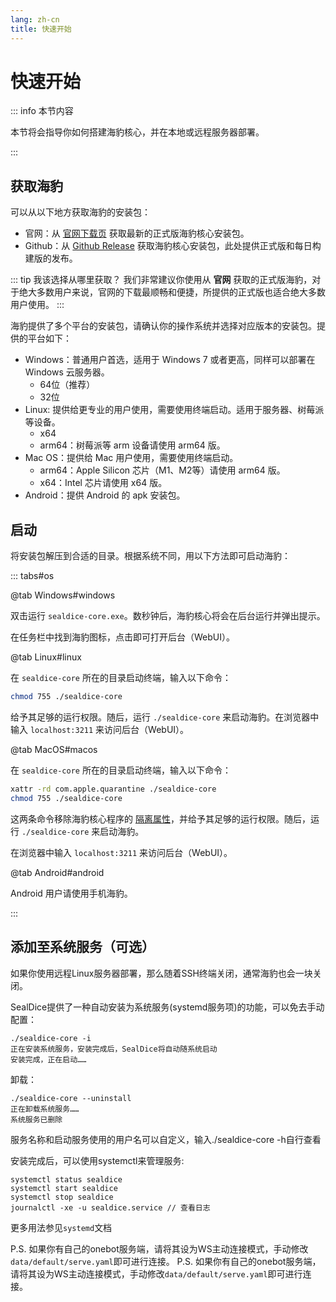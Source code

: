 ```yaml
---
lang: zh-cn
title: 快速开始
---
```


# 快速开始

::: info 本节内容

本节将会指导你如何搭建海豹核心，并在本地或远程服务器部署。

:::

## 获取海豹

可以从以下地方获取海豹的安装包：

- 官网：从 [官网下载页](https://dice.weizaima.com/download) 获取最新的正式版海豹核心安装包。
- Github：从 [Github Release](https://github.com/sealdice/sealdice-build/releases) 获取海豹核心安装包，此处提供正式版和每日构建版的发布。

::: tip 我该选择从哪里获取？
我们非常建议你使用从 **官网** 获取的正式版海豹，对于绝大多数用户来说，官网的下载最顺畅和便捷，所提供的正式版也适合绝大多数用户使用。
:::

海豹提供了多个平台的安装包，请确认你的操作系统并选择对应版本的安装包。提供的平台如下：

- Windows：普通用户首选，适用于 Windows 7 或者更高，同样可以部署在 Windows 云服务器。
  - 64位（推荐）
  - 32位
- Linux: 提供给更专业的用户使用，需要使用终端启动。适用于服务器、树莓派等设备。
  - x64
  - arm64：树莓派等 arm 设备请使用 arm64 版。
- Mac OS：提供给 Mac 用户使用，需要使用终端启动。
  - arm64：Apple Silicon 芯片（M1、M2等）请使用 arm64 版。
  - x64：Intel 芯片请使用 x64 版。
- Android：提供 Android 的 apk 安装包。

## 启动

将安装包解压到合适的目录。根据系统不同，用以下方法即可启动海豹：

::: tabs#os

@tab Windows#windows

双击运行 `sealdice-core.exe`。数秒钟后，海豹核心将会在后台运行并弹出提示。

在任务栏中找到海豹图标，点击即可打开后台（WebUI）。

@tab Linux#linux

在 `sealdice-core` 所在的目录启动终端，输入以下命令：

```bash
chmod 755 ./sealdice-core
```
给予其足够的运行权限。随后，运行 `./sealdice-core` 来启动海豹。在浏览器中输入 `localhost:3211` 来访问后台（WebUI）。

@tab MacOS#macos

在 `sealdice-core` 所在的目录启动终端，输入以下命令：

```zsh
xattr -rd com.apple.quarantine ./sealdice-core
chmod 755 ./sealdice-core
```

这两条命令移除海豹核心程序的 [隔离属性](https://zhuanlan.zhihu.com/p/611471192)，并给予其足够的运行权限。随后，运行 `./sealdice-core` 来启动海豹。

在浏览器中输入 `localhost:3211` 来访问后台（WebUI）。

@tab Android#android

Android 用户请使用手机海豹。

:::

## 添加至系统服务（可选）

如果你使用远程Linux服务器部署，那么随着SSH终端关闭，通常海豹也会一块关闭。

SealDice提供了一种自动安装为系统服务(systemd服务项)的功能，可以免去手动配置：

```shell
./sealdice-core -i
正在安装系统服务，安装完成后，SealDice将自动随系统启动
安装完成，正在启动……
```

卸载：

```
./sealdice-core --uninstall
正在卸载系统服务……
系统服务已删除
```

服务名称和启动服务使用的用户名可以自定义，输入./sealdice-core -h自行查看

安装完成后，可以使用systemctl来管理服务:

```shell
systemctl status sealdice
systemctl start sealdice
systemctl stop sealdice
journalctl -xe -u sealdice.service // 查看日志
```

更多用法参见`systemd`文档

P.S. 如果你有自己的onebot服务端，请将其设为WS主动连接模式，手动修改`data/default/serve.yaml`即可进行连接。
P.S. 如果你有自己的onebot服务端，请将其设为WS主动连接模式，手动修改`data/default/serve.yaml`即可进行连接。